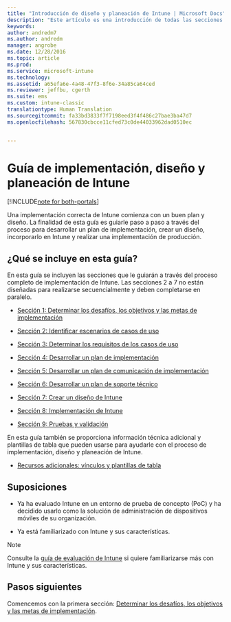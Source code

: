 ```yaml
---
title: "Introducción de diseño y planeación de Intune | Microsoft Docs"
description: "Este artículo es una introducción de todas las secciones de implementación, diseño y planeación de Intune. También presenta el apéndice que contiene recursos adicionales para admitir la implementación, el diseño y la planeación de Intune."
keywords: 
author: andredm7
ms.author: andredm
manager: angrobe
ms.date: 12/28/2016
ms.topic: article
ms.prod: 
ms.service: microsoft-intune
ms.technology: 
ms.assetid: a65efa6e-4a48-47f3-8f6e-34a85ca64ced
ms.reviewer: jeffbu, cgerth
ms.suite: ems
ms.custom: intune-classic
translationtype: Human Translation
ms.sourcegitcommit: fa33bd3833f7f7198eed3f4f486c27bae3ba47d7
ms.openlocfilehash: 567830cbcce11cfed73c0de44033962dad0510ec


---
```


# <a name="intune-deployment-planning-design-and-implementation-guide"></a>Guía de implementación, diseño y planeación de Intune

[!INCLUDE[note for both-portals](../includes/note-for-both-portals.md)]

Una implementación correcta de Intune comienza con un buen plan y diseño. La finalidad de esta guía es guiarle paso a paso a través del proceso para desarrollar un plan de implementación, crear un diseño, incorporarlo en Intune y realizar una implementación de producción.

## <a name="whats-included-in-this-guide"></a>¿Qué se incluye en esta guía?

En esta guía se incluyen las secciones que le guiarán a través del proceso completo de implementación de Intune. Las secciones 2 a 7 no están diseñadas para realizarse secuencialmente y deben completarse en paralelo.

-   [Sección 1: Determinar los desafíos, los objetivos y las metas de implementación](section-1-determine-deployment-goals-objectives-challenges.md)

-   [Sección 2: Identificar escenarios de casos de uso](section-2-identify-use-case-scenarios.md)

-   [Sección 3: Determinar los requisitos de los casos de uso](section-3-determine-use-case-requirements.md)

-   [Sección 4: Desarrollar un plan de implementación](section-4-develop-a-rollout-plan.md)

-   [Sección 5: Desarrollar un plan de comunicación de implementación](section-5-develop-a-rollout-communication-plan.md)

-   [Sección 6: Desarrollar un plan de soporte técnico](section-6-develop-a-support-plan.md)

-   [Sección 7: Crear un diseño de Intune](section-7-create-an-intune-design.md)

-   [Sección 8: Implementación de Intune](section-8-onboarding-process.md)

-   [Sección 9: Pruebas y validación](section-9-test-and-validation.md)

En esta guía también se proporciona información técnica adicional y plantillas de tabla que pueden usarse para ayudarle con el proceso de implementación, diseño y planeación de Intune.

-   [Recursos adicionales: vínculos y plantillas de tabla](additional-resources.md)

## <a name="assumptions"></a>Suposiciones

-   Ya ha evaluado Intune en un entorno de prueba de concepto (PoC) y ha decidido usarlo como la solución de administración de dispositivos móviles de su organización.

-   Ya está familiarizado con Intune y sus características.

>[!NOTE]
> Consulte la [guía de evaluación de Intune](https://docs.microsoft.com/intune/understand-explore/sign-up-for-30-day-trial-microsoft-intune) si quiere familiarizarse más con Intune y sus características.

## <a name="next-steps"></a>Pasos siguientes

Comencemos con la primera sección: [Determinar los desafíos, los objetivos y las metas de implementación](section-1-determine-deployment-goals-objectives-challenges.md).



<!--HONumber=Dec16_HO5-->


